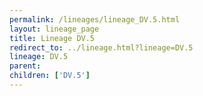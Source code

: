 ```yaml
---
permalink: /lineages/lineage_DV.5.html
layout: lineage_page
title: Lineage DV.5
redirect_to: ../lineage.html?lineage=DV.5
lineage: DV.5
parent: 
children: ['DV.5']
---
```

